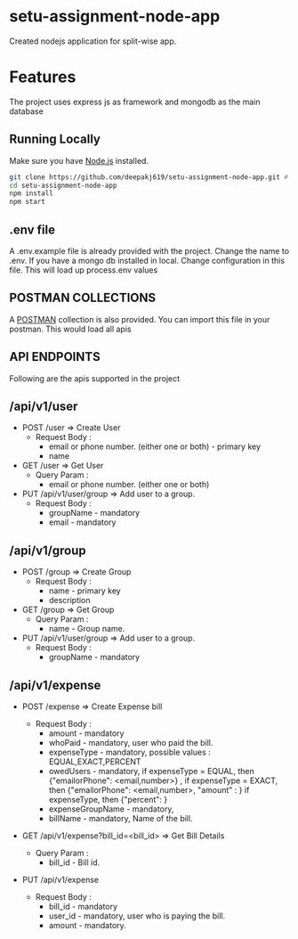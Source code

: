 # setu-assignment-node-app
Created nodejs application for split-wise app.

# Features
The project uses express js as framework and mongodb as the main database

## Running Locally

Make sure you have [Node.js](http://nodejs.org/) installed.

```sh
git clone https://github.com/deepakj619/setu-assignment-node-app.git # or clone your own fork
cd setu-assignment-node-app
npm install
npm start
```

## .env file
A .env.example file is already provided with the project. Change the name to .env. If you have a mongo db installed in local. Change configuration in this file. This will load up process.env values


## POSTMAN COLLECTIONS
A [POSTMAN](https://github.com/deepakj619/setu-assignment-node-app/blob/main/Setu-Assignment-Collection.postman_collection.json) collection is also provided. You can import this file in your postman. This would load all apis

## API ENDPOINTS
Following are the apis supported in the project


##  /api/v1/user
  * POST /user => Create User
    * Request Body :
      * email or phone number. (either one or both) - primary key
      * name 
  * GET /user => Get User
     * Query Param :
        * email or phone number. (either one or both)
  * PUT /api/v1/user/group => Add user to a group.
     * Request Body :
       * groupName - mandatory
       * email - mandatory

##  /api/v1/group
  * POST /group => Create Group
    * Request Body :
      * name - primary key
      * description 
  * GET /group => Get Group
     * Query Param :
        * name - Group name.
  * PUT /api/v1/user/group => Add user to a group.
     * Request Body :
       * groupName - mandatory
     
##  /api/v1/expense
  * POST /expense => Create Expense bill
    * Request Body :
      * amount - mandatory
      * whoPaid - mandatory, user who paid the bill.
      * expenseType  - mandatory, possible values : EQUAL,EXACT,PERCENT
      * owedUsers - mandatory, if expenseType = EQUAL, then {"emailorPhone": <email,number>} ,  if expenseType = EXACT, then {"emailorPhone": <email,number>, "amount" : <amount>} if expenseType, then {"percent": <percent>}
      * expenseGroupName - mandatory, 
      * billName - mandatory, Name of the bill.

  * GET /api/v1/expense?bill_id=<bill_id>  =>  Get Bill Details
     * Query Param :
        * bill_id - Bill id.
 
  * PUT /api/v1/expense
     * Request Body :
        * bill_id - mandatory
        * user_id - mandatory, user who is paying the bill.
        * amount - mandatory.


